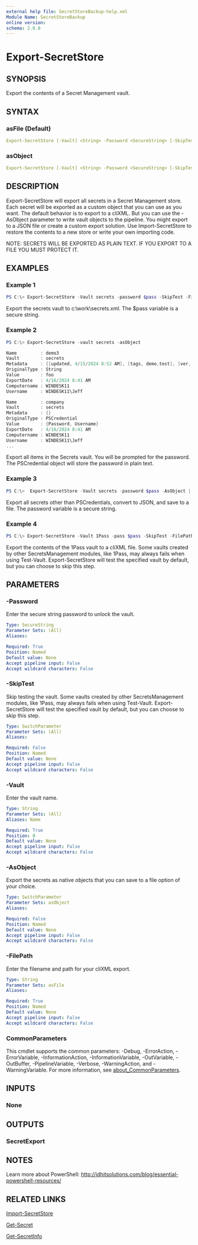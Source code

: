 ```yaml
---
external help file: SecretStoreBackup-help.xml
Module Name: SecretStoreBackup
online version:
schema: 2.0.0
---
```


# Export-SecretStore

## SYNOPSIS

Export the contents of a Secret Management vault.

## SYNTAX

### asFile (Default)

```yaml
Export-SecretStore [-Vault] <String> -Password <SecureString> [-SkipTest] -FilePath <String>  [<CommonParameters>]
```

### asObject

```yaml
Export-SecretStore [-Vault] <String> -Password <SecureString> [-SkipTest] [-AsObject] [<CommonParameters>]
```

## DESCRIPTION

Export-SecretStore will export all secrets in a Secret Management store. Each secret will be exported as a custom object that you can use as you want. The default behavior is to export to a cliXML. But you can use the -AsObject parameter to write vault objects to the pipeline. You might export to a JSON file or create a custom export solution. Use Import-SecretStore to restore the contents to a new store or write your own importing code.

NOTE: SECRETS WILL BE EXPORTED AS PLAIN TEXT. IF YOU EXPORT TO A FILE YOU MUST PROTECT IT.

## EXAMPLES


### Example 1

```powershell
PS C:\> Export-SecretStore -Vault secrets -password $pass -SkipTest -FilePath c:\work\secrets.xml
```

Export the secrets vault to c:\work\secrets.xml. The $pass variable is a secure string.

### Example 2

```powershell
PS C:\> Export-SecretStore -vault secrets -asObject

Name         : demo3
Vault        : secrets
Metadata     : {[updated, 4/15/2024 8:52 AM], [tags, demo,test], [ver, 1]}
OriginalType : String
Value        : foo
ExportDate   : 4/16/2024 8:41 AM
Computername : WINDESK11
Username     : WINDESK11\Jeff

Name         : company
Vault        : secrets
Metadata     : {}
OriginalType : PSCredential
Value        : {Password, Username}
ExportDate   : 4/16/2024 8:41 AM
Computername : WINDESK11
Username     : WINDESK11\Jeff
...
```

Export all items in the Secrets vault. You will be prompted for the password. The PSCredential object will store the password in plain text.

### Example 3

```powershell
PS C:\>  Export-SecretStore -Vault secrets -password $pass -AsObject | where OriginalType -ne PSCredential | ConvertTo-json | Out-File c:\work\export.json -NoClobber
```

Export all secrets other than PSCredentials, convert to JSON, and save to a file. The password variable is a secure string.

### Example 4

```powershell
PS C:\> Export-SecretStore -Vault 1Pass -pass $pass -SkipTest -FilePath c:\work\lp.xml
```

Export the contents of the 1Pass vault to a cliXML file. Some vaults created by other SecretsManagement modules, like 1Pass, may always fails when using Test-Vault. Export-SecretStore will test the specified vault by default, but you can choose to skip this step.

## PARAMETERS

### -Password

Enter the secure string password to unlock the vault.

```yaml
Type: SecureString
Parameter Sets: (All)
Aliases:

Required: True
Position: Named
Default value: None
Accept pipeline input: False
Accept wildcard characters: False
```

### -SkipTest

Skip testing the vault. Some vaults created by other SecretsManagement modules, like 1Pass, may always fails when using Test-Vault. Export-SecretStore will test the specified vault by default, but you can choose to skip this step.

```yaml
Type: SwitchParameter
Parameter Sets: (All)
Aliases:

Required: False
Position: Named
Default value: None
Accept pipeline input: False
Accept wildcard characters: False
```

### -Vault

Enter the vault name.

```yaml
Type: String
Parameter Sets: (All)
Aliases: Name

Required: True
Position: 0
Default value: None
Accept pipeline input: False
Accept wildcard characters: False
```

### -AsObject

Export the secrets as native objects that you can save to a file option of your choice.

```yaml
Type: SwitchParameter
Parameter Sets: asObject
Aliases:

Required: False
Position: Named
Default value: None
Accept pipeline input: False
Accept wildcard characters: False
```

### -FilePath

Enter the filename and path for your cliXML export.

```yaml
Type: String
Parameter Sets: asFile
Aliases:

Required: True
Position: Named
Default value: None
Accept pipeline input: False
Accept wildcard characters: False
```

### CommonParameters

This cmdlet supports the common parameters: -Debug, -ErrorAction, -ErrorVariable, -InformationAction, -InformationVariable, -OutVariable, -OutBuffer, -PipelineVariable, -Verbose, -WarningAction, and -WarningVariable. For more information, see [about_CommonParameters](http://go.microsoft.com/fwlink/?LinkID=113216).

## INPUTS

### None

## OUTPUTS

### SecretExport

## NOTES

Learn more about PowerShell: http://jdhitsolutions.com/blog/essential-powershell-resources/

## RELATED LINKS

[Import-SecretStore](Import-SecretStore.md)

[Get-Secret]()

[Get-SecretInfo]()

